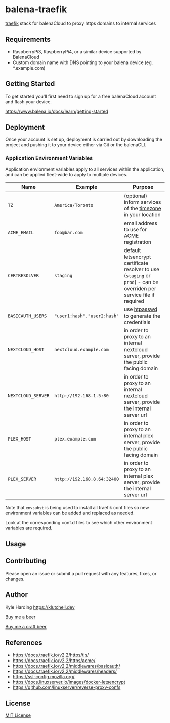 # balena-traefik

[traefik](https://containo.us/traefik/) stack for balenaCloud to proxy https domains to internal services

## Requirements

- RaspberryPi3, RaspberryPi4, or a similar device supported by BalenaCloud
- Custom domain name with DNS pointing to your balena device (eg. *.example.com)

## Getting Started

To get started you'll first need to sign up for a free balenaCloud account and flash your device.

<https://www.balena.io/docs/learn/getting-started>

## Deployment

Once your account is set up, deployment is carried out by downloading the project and pushing it to your device either via Git or the balenaCLI.

### Application Environment Variables

Application envionment variables apply to all services within the application, and can be applied fleet-wide to apply to multiple devices.

|Name|Example|Purpose|
|---|---|---|
|`TZ`|`America/Toronto`|(optional) inform services of the [timezone](https://en.wikipedia.org/wiki/List_of_tz_database_time_zones) in your location|
|`ACME_EMAIL`|`foo@bar.com`|email address to use for ACME registration|
|`CERTRESOLVER`|`staging`|default letsencrypt certificate resolver to use (`staging` or `prod`) - can be overriden per service file if required|
|`BASICAUTH_USERS`|`"user1:hash","user2:hash"`|use [htpasswd](https://www.web2generators.com/apache-tools/htpasswd-generator) to generate the credentials|
|`NEXTCLOUD_HOST`|`nextcloud.example.com`|in order to proxy to an internal nextcloud server, provide the public facing domain|
|`NEXTCLOUD_SERVER`|`http://192.168.1.5:80`|in order to proxy to an internal nextcloud server, provide the internal server url|
|`PLEX_HOST`|`plex.example.com`|in order to proxy to an internal plex server, provide the public facing domain|
|`PLEX_SERVER`|`http://192.168.8.64:32400`|in order to proxy to an internal plex server, provide the internal server url|

Note that `envsubst` is being used to install all traefik conf files so new environment variables can be added and replaced as needed.

Look at the corresponding conf.d files to see which other environment variables are required.

## Usage

## Contributing

Please open an issue or submit a pull request with any features, fixes, or changes.

## Author

Kyle Harding <https://klutchell.dev>

[Buy me a beer](https://kyles-tip-jar.myshopify.com/cart/31356319498262:1?channel=buy_button)

[Buy me a craft beer](https://kyles-tip-jar.myshopify.com/cart/31356317859862:1?channel=buy_button)

## References

- <https://docs.traefik.io/v2.2/https/tls/>
- <https://docs.traefik.io/v2.2/https/acme/>
- <https://docs.traefik.io/v2.2/middlewares/basicauth/>
- <https://docs.traefik.io/v2.2/middlewares/headers/>
- <https://ssl-config.mozilla.org/>
- <https://docs.linuxserver.io/images/docker-letsencrypt>
- <https://github.com/linuxserver/reverse-proxy-confs>

## License

[MIT License](./LICENSE)
